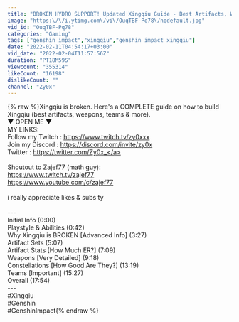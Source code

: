 ```yaml
---
title: "BROKEN HYDRO SUPPORT! Updated Xingqiu Guide - Best Artifacts, Weapons & Teams | Genshin Impact 2.4"
image: "https:\/\/i.ytimg.com\/vi\/OuqTBF-Pq78\/hqdefault.jpg"
vid_id: "OuqTBF-Pq78"
categories: "Gaming"
tags: ["genshin impact","xingqiu","genshin impact xingqiu"]
date: "2022-02-11T04:54:17+03:00"
vid_date: "2022-02-04T11:57:56Z"
duration: "PT18M59S"
viewcount: "355314"
likeCount: "16198"
dislikeCount: ""
channel: "Zy0x"
---
```

{% raw %}Xingqiu is broken. Here's a COMPLETE guide on how to build Xingqiu (best artifacts, weapons, teams &amp; more). <br />▼ OPEN ME ▼<br />MY LINKS:<br />Follow my Twitch : <a rel="nofollow" target="blank" href="https://www.twitch.tv/zy0xxx">https://www.twitch.tv/zy0xxx</a><br />Join my Discord : <a rel="nofollow" target="blank" href="https://discord.com/invite/zy0x">https://discord.com/invite/zy0x</a><br />Twitter : <a rel="nofollow" target="blank" href="https://twitter.com/Zy0x_">https://twitter.com/Zy0x_</a><br /><br />Shoutout to Zajef77 (math guy):<br /><a rel="nofollow" target="blank" href="https://www.twitch.tv/zajef77">https://www.twitch.tv/zajef77</a><br /><a rel="nofollow" target="blank" href="https://www.youtube.com/c/zajef77">https://www.youtube.com/c/zajef77</a><br /><br />i really appreciate likes &amp; subs ty <br /><br />---<br />Initial Info (0:00)<br />Playstyle &amp; Abilities (0:42)<br />Why Xingqiu is BROKEN [Advanced Info] (3:27)<br />Artifact Sets (5:07)<br />Artifact Stats [How Much ER?] (7:09)<br />Weapons [Very Detailed] (9:18)<br />Constellations [How Good Are They?] (13:19)<br />Teams [Important] (15:27)<br />Overall (17:54)<br />---<br />#Xingqiu<br />#Genshin<br />#GenshinImpact{% endraw %}
